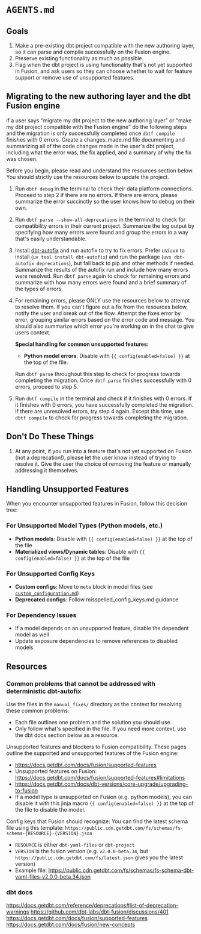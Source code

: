 # `AGENTS.md`

## Goals

1. Make a pre-existing dbt project compatible with the new authoring layer, so it can parse and compile successfully on the Fusion engine.
2. Preserve existing functionality as much as possible.
3. Flag when the dbt project is using functionality that's not yet supported in Fusion, and ask users so they can choose whether to wait for feature support or remove use of unsupported features.

## Migrating to the new authoring layer and the dbt Fusion engine

if a user says "migrate my dbt project to the new authoring layer" or "make my dbt project compatible with the Fusion engine" do the following steps and the migration is only successfully completed once `dbtf compile` finishes with 0 errors. Create a changes_made.md file documenting and summarizing all of the code changes made in the user's dbt project, including what the error was, the fix applied, and a summary of why the fix was chosen.

Before you begin, please read and understand the resources section below. You should strictly use the resources below to update the project.

1. Run `dbtf debug` in the terminal to check their data platform connections. Proceed to step 2 if there are no errors. If there are errors, please summarize the error succinctly so the user knows how to debug on their own.
2. Run `dbtf parse --show-all-deprecations` in the terminal to check for compatibility errors in their current project. Summarize the log output by specifying how many errors were found and group the errors in a way that's easily understandable.
3. Install [dbt-autofix](https://github.com/dbt-labs/dbt-autofix) and run autofix to try to fix errors. Prefer uv/uvx to install (`uv tool install dbt-autofix`) and run the package (`uvx dbt-autofix deprecations`), but fall back to pip and other methods if needed. Summarize the results of the autofix run and include how many errors were resolved. Run `dbtf parse` again to check for remaining errors and summarize with how many errors were found and a brief summary of the types of errors.
4. For remaining errors, please ONLY use the resources below to attempt to resolve them. If you can't figure out a fix from the resources below, notify the user and break out of the flow. Attempt the fixes error by error, grouping similar errors based on the error code and message. You should also summarize which error you're working on in the chat to give users context.

   **Special handling for common unsupported features:**
   - **Python model errors**: Disable with `{{ config(enabled=false) }}` at the top of the file.

   Run `dbtf parse` throughout this step to check for progress towards completing the migration. Once `dbtf parse` finishes successfully with 0 errors, proceed to step 5.

5. Run `dbtf compile` in the terminal and check if it finishes with 0 errors. If it finishes with 0 errors, you have successfully completed the migration. If there are unresolved errors, try step 4 again. Except this time, use `dbtf compile` to check for progress towards completing the migration.

## Don't Do These Things

1. At any point, if you run into a feature that's not yet supported on Fusion (not a deprecation!), please let the user know instead of trying to resolve it. Give the user the choice of removing the feature or manually addressing it themselves.

## Handling Unsupported Features

When you encounter unsupported features in Fusion, follow this decision tree:

### For Unsupported Model Types (Python models, etc.)

- **Python models**: Disable with `{{ config(enabled=false) }}` at the top of the file
- **Materialized views/Dynamic tables**: Disable with `{{ config(enabled=false) }}` at the top of the file

### For Unsupported Config Keys

- **Custom configs**: Move to `meta` block in model files (see [`custom_configuration.md`](https://github.com/dbt-labs/dbt-autofix/blob/main/manual_fixes/custom_configuration.md))
- **Deprecated configs**: Follow misspelled_config_keys.md guidance

### For Dependency Issues

- If a model depends on an unsupported feature, disable the dependent model as well
- Update exposure dependencies to remove references to disabled models

## Resources

### Common problems that cannot be addressed with deterministic dbt-autofix

Use the files in the `manual_fixes/` directory as the context for resolving these common problems:

- Each file outlines one problem and the solution you should use.
- Only follow what's specified in the file. If you need more context, use the dbt docs section below as a resource.

Unsupported features and blockers to Fusion compatibility. These pages outline the supported and unsupported features of the Fusion engine:

- https://docs.getdbt.com/docs/fusion/supported-features
- Unsupported features on Fusion: https://docs.getdbt.com/docs/fusion/supported-features#limitations
- https://docs.getdbt.com/docs/dbt-versions/core-upgrade/upgrading-to-fusion
- If a model type is unsupported on Fusion (e.g. python models), you can disable it with this jinja macro `{{ config(enabled=false) }}` at the top of the file to disable the model.

Config keys that Fusion should recognize:
You can find the latest schema file using this template: `https://public.cdn.getdbt.com/fs/schemas/fs-schema-{RESOURCE}-{VERSION}.json`

- `RESOURCE` is either `dbt-yaml-files` or `dbt-project`
- `VERSION` is the fusion version (e.g. `v2.0.0-beta.34`, but `https://public.cdn.getdbt.com/fs/latest.json` gives you the latest version)
- Example file: https://public.cdn.getdbt.com/fs/schemas/fs-schema-dbt-yaml-files-v2.0.0-beta.34.json

### dbt docs

https://docs.getdbt.com/reference/deprecations#list-of-deprecation-warnings
https://github.com/dbt-labs/dbt-fusion/discussions/401
https://docs.getdbt.com/docs/fusion/supported-features
https://docs.getdbt.com/docs/fusion/new-concepts
